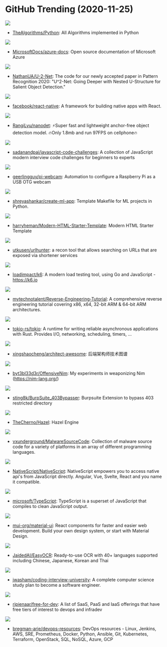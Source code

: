 # GitHub Trending (2020-11-25)

![](https://img.shields.io/badge/Python-New%20332-green?style=flat-square&logo=appveyor)
- [TheAlgorithms/Python](https://github.com/TheAlgorithms/Python): All Algorithms implemented in Python

![](https://img.shields.io/badge/PowerShell-New%204-green?style=flat-square&logo=appveyor)
- [MicrosoftDocs/azure-docs](https://github.com/MicrosoftDocs/azure-docs): Open source documentation of Microsoft Azure

![](https://img.shields.io/badge/Python-New%20370-green?style=flat-square&logo=appveyor)
- [NathanUA/U-2-Net](https://github.com/NathanUA/U-2-Net): The code for our newly accepted paper in Pattern Recognition 2020: "U^2-Net: Going Deeper with Nested U-Structure for Salient Object Detection."

![](https://img.shields.io/badge/JavaScript-New%2099-green?style=flat-square&logo=appveyor)
- [facebook/react-native](https://github.com/facebook/react-native): A framework for building native apps with React.

![](https://img.shields.io/badge/Python-New%20483-green?style=flat-square&logo=appveyor)
- [RangiLyu/nanodet](https://github.com/RangiLyu/nanodet): ⚡Super fast and lightweight anchor-free object detection model. 🔥Only 1.8mb and run 97FPS on cellphone🔥

![](https://img.shields.io/badge/none-New%20324-green?style=flat-square&logo=appveyor)
- [sadanandpai/javascript-code-challenges](https://github.com/sadanandpai/javascript-code-challenges): A collection of JavaScript modern interview code challenges for beginners to experts

![](https://img.shields.io/badge/none-New%2097-green?style=flat-square&logo=appveyor)
- [geerlingguy/pi-webcam](https://github.com/geerlingguy/pi-webcam): Automation to configure a Raspberry Pi as a USB OTG webcam

![](https://img.shields.io/badge/Python-New%20121-green?style=flat-square&logo=appveyor)
- [shreyashankar/create-ml-app](https://github.com/shreyashankar/create-ml-app): Template Makefile for ML projects in Python.

![](https://img.shields.io/badge/HTML-New%2020-green?style=flat-square&logo=appveyor)
- [harryheman/Modern-HTML-Starter-Template](https://github.com/harryheman/Modern-HTML-Starter-Template): Modern HTML Starter Template

![](https://img.shields.io/badge/Go-New%20250-green?style=flat-square&logo=appveyor)
- [utkusen/urlhunter](https://github.com/utkusen/urlhunter): a recon tool that allows searching on URLs that are exposed via shortener services

![](https://img.shields.io/badge/Go-New%2017-green?style=flat-square&logo=appveyor)
- [loadimpact/k6](https://github.com/loadimpact/k6): A modern load testing tool, using Go and JavaScript - https://k6.io

![](https://img.shields.io/badge/C%2B%2B-New%20320-green?style=flat-square&logo=appveyor)
- [mytechnotalent/Reverse-Engineering-Tutorial](https://github.com/mytechnotalent/Reverse-Engineering-Tutorial): A comprehensive reverse engineering tutorial covering x86, x64, 32-bit ARM & 64-bit ARM architectures.

![](https://img.shields.io/badge/Rust-New%2051-green?style=flat-square&logo=appveyor)
- [tokio-rs/tokio](https://github.com/tokio-rs/tokio): A runtime for writing reliable asynchronous applications with Rust. Provides I/O, networking, scheduling, timers, ...

![](https://img.shields.io/badge/none-New%20186-green?style=flat-square&logo=appveyor)
- [xingshaocheng/architect-awesome](https://github.com/xingshaocheng/architect-awesome): 后端架构师技术图谱

![](https://img.shields.io/badge/Nim-New%20127-green?style=flat-square&logo=appveyor)
- [byt3bl33d3r/OffensiveNim](https://github.com/byt3bl33d3r/OffensiveNim): My experiments in weaponizing Nim (https://nim-lang.org/)

![](https://img.shields.io/badge/Python-New%2094-green?style=flat-square&logo=appveyor)
- [sting8k/BurpSuite_403Bypasser](https://github.com/sting8k/BurpSuite_403Bypasser): Burpsuite Extension to bypass 403 restricted directory

![](https://img.shields.io/badge/C%2B%2B-New%2020-green?style=flat-square&logo=appveyor)
- [TheCherno/Hazel](https://github.com/TheCherno/Hazel): Hazel Engine

![](https://img.shields.io/badge/Assembly-New%2025-green?style=flat-square&logo=appveyor)
- [vxunderground/MalwareSourceCode](https://github.com/vxunderground/MalwareSourceCode): Collection of malware source code for a variety of platforms in an array of different programming languages.

![](https://img.shields.io/badge/TypeScript-New%208-green?style=flat-square&logo=appveyor)
- [NativeScript/NativeScript](https://github.com/NativeScript/NativeScript): NativeScript empowers you to access native api's from JavaScript directly. Angular, Vue, Svelte, React and you name it compatible.

![](https://img.shields.io/badge/TypeScript-New%20146-green?style=flat-square&logo=appveyor)
- [microsoft/TypeScript](https://github.com/microsoft/TypeScript): TypeScript is a superset of JavaScript that compiles to clean JavaScript output.

![](https://img.shields.io/badge/JavaScript-New%2034-green?style=flat-square&logo=appveyor)
- [mui-org/material-ui](https://github.com/mui-org/material-ui): React components for faster and easier web development. Build your own design system, or start with Material Design.

![](https://img.shields.io/badge/Python-New%2020-green?style=flat-square&logo=appveyor)
- [JaidedAI/EasyOCR](https://github.com/JaidedAI/EasyOCR): Ready-to-use OCR with 40+ languages supported including Chinese, Japanese, Korean and Thai

![](https://img.shields.io/badge/none-New%2093-green?style=flat-square&logo=appveyor)
- [jwasham/coding-interview-university](https://github.com/jwasham/coding-interview-university): A complete computer science study plan to become a software engineer.

![](https://img.shields.io/badge/HTML-New%20123-green?style=flat-square&logo=appveyor)
- [ripienaar/free-for-dev](https://github.com/ripienaar/free-for-dev): A list of SaaS, PaaS and IaaS offerings that have free tiers of interest to devops and infradev

![](https://img.shields.io/badge/Groovy-New%2020-green?style=flat-square&logo=appveyor)
- [bregman-arie/devops-resources](https://github.com/bregman-arie/devops-resources): DevOps resources - Linux, Jenkins, AWS, SRE, Prometheus, Docker, Python, Ansible, Git, Kubernetes, Terraform, OpenStack, SQL, NoSQL, Azure, GCP

